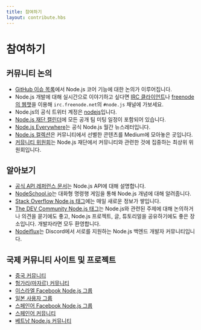 ```yaml
---
title: 참여하기
layout: contribute.hbs
---
```

<!--
# Get Involved
-->
# 참여하기

<!--
## Community Discussion

- The [GitHub issues list](https://github.com/nodejs/node/issues) is the place for discussion of Node.js core features.
- For real-time chat about Node.js development go to `irc.freenode.net` in the `#node.js` channel with an [IRC client](https://en.wikipedia.org/wiki/Comparison_of_Internet_Relay_Chat_clients) or connect in your web browser to the channel using [freenode's WebChat](https://webchat.freenode.net/#node.js).
- The official Node.js Twitter account is [nodejs](https://twitter.com/nodejs).
- The [Node.js Foundation calendar](https://nodejs.org/calendar) with all public team meetings.
- [Node.js Everywhere](https://newsletter.nodejs.org) is the official Node.js Monthly Newsletter.
- [Node.js Collection](https://medium.com/the-node-js-collection) is a collection of community-curated content on Medium.
- The [Community Committee](https://github.com/nodejs/community-committee) is a top-level committee in the Node.js Foundation focused on community-facing efforts.
-->
## 커뮤니티 논의

- [GitHub 이슈 목록](https://github.com/nodejs/node/issues)에서 Node.js 코어 기능에 대한 논의가 이루어집니다.
- Node.js 개발에 대해 실시간으로 이야기하고 싶다면 [IRC 클라이언트](https://en.wikipedia.org/wiki/Comparison_of_Internet_Relay_Chat_clients)나 [freenode의 웹챗](https://webchat.freenode.net/#node.js)을 이용해 `irc.freenode.net`의 `#node.js` 채널에 가보세요.
- Node.js의 공식 트위터 계정은 [nodejs](https://twitter.com/nodejs)입니다.
- [Node.js 재단 캘린더](https://nodejs.org/calendar)에 모든 공개 팀 미팅 일정이 포함되어 있습니다.
- [Node.js Everywhere](https://newsletter.nodejs.org)는 공식 Node.js 월간 뉴스레터입니다.
- [Node.js 컬렉션](https://medium.com/the-node-js-collection)은 커뮤니티에서 선별한 콘텐츠를 Medium에 모아놓은 곳입니다.
- [커뮤니티 위원회](https://github.com/nodejs/community-committee)는 Node.js 재단에서 커뮤니티와 관련한 것에 집중하는 최상위 위원회입니다.


<!--
## Learning

- [Official API reference documentation](/api/) details the Node.js API.
- [NodeSchool.io](http://nodeschool.io) will teach you Node.js concepts via interactive command-line games.
- [Stack Overflow Node.js tag](http://stackoverflow.com/questions/tagged/node.js) collects new information every day.
- [The DEV Community Node.js tag](https://dev.to/t/node) is a place to share Node.js projects, articles and tutorials as well as start discussions and ask for feedback on Node.js-related topics. Developers of all skill-levels are welcome to take part.
- [Nodeiflux](https://discordapp.com/invite/vUsrbjd) is a friendly community of Node.js backend developers supporting each other on Discord.
-->
## 알아보기

- [공식 API 레퍼런스 문서](/api/)는 Node.js API에 대해 설명합니다.
- [NodeSchool.io](http://nodeschool.io)는 대화형 명령행 게임을 통해 Node.js 개념에 대해 알려줍니다.
- [Stack Overflow Node.js 태그](http://stackoverflow.com/questions/tagged/node.js)에는 매일 새로운 정보가 쌓입니다.
- [The DEV Community Node.js 태그](https://dev.to/t/node)는 Node.js와 관련된 주제에 대해 논의하거나 의견을 묻기에도 좋고, Node.js 프로젝트, 글, 튜토리얼을 공유하기에도 좋은 장소입니다. 개발자라면 모두 환영합니다.
- [Nodeiflux](https://discordapp.com/invide/vUsrbjd)는 Discord에서 서로를 지원하는 Node.js 백엔드 개발자 커뮤니티입니다.

<!--
## International community sites and projects

- [Chinese community](http://cnodejs.org)
- [French Google+ Community of Node.js users](https://plus.google.com/communities/113346206415381691435)
- [Hungarian (Magyar) community](http://nodehun.blogspot.com/)
- [Israeli Facebook group for Node.js](https://www.facebook.com/groups/node.il/)
- [Japanese user group](http://nodejs.jp/)
- [Spanish language Facebook group for Node.js](https://www.facebook.com/groups/node.es/)
- [Spanish language community](http://nodehispano.com)
- [Vietnamese Node.js community](https://www.facebook.com/nodejs.vn/)
-->
## 국제 커뮤니티 사이트 및 프로젝트

- [중국 커뮤니티](http://cnodejs.org)
- [헝가리(마자르) 커뮤니티](http://nodehun.blogspot.com/)
- [이스라엘 Facebook Node.js 그룹](https://www.facebook.com/groups/node.il/)
- [일본 사용자 그룹](http://nodejs.jp/)
- [스페인어 Facebook Node.js 그룹](https://www.facebook.com/groups/node.es/)
- [스페인어 커뮤니티](http://nodehispano.com)
- [베트남 Node.js 커뮤니티](https://www.facebook.com/nodejs.vn/)
